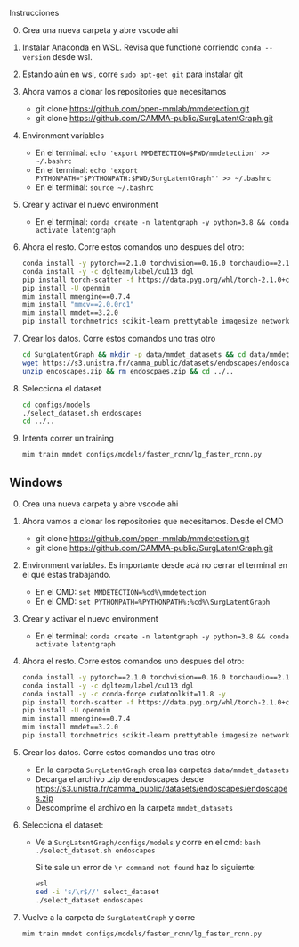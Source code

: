 Instrucciones

0. Crea una nueva carpeta y abre vscode ahi
1. Instalar Anaconda en WSL. Revisa que functione corriendo `conda --version` desde wsl.
2. Estando aún en wsl, corre `sudo apt-get git` para instalar git
3. Ahora vamos a clonar los repositories que necesitamos

   - git clone https://github.com/open-mmlab/mmdetection.git
   - git clone https://github.com/CAMMA-public/SurgLatentGraph.git

4. Environment variables

   - En el terminal: `echo 'export MMDETECTION=$PWD/mmdetection' >> ~/.bashrc`
   - En el terminal: `echo 'export PYTHONPATH="$PYTHONPATH:$PWD/SurgLatentGraph"' >> ~/.bashrc`
   - En el terminal: `source ~/.bashrc`

5. Crear y activar el nuevo environment

   - En el terminal: `conda create -n latentgraph -y python=3.8 && conda activate latentgraph`

6. Ahora el resto. Corre estos comandos uno despues del otro:
   ```bash
   conda install -y pytorch==2.1.0 torchvision==0.16.0 torchaudio==2.1.0 pytorch-cuda=11.8 -c pytorch -c nvidia
   conda install -y -c dglteam/label/cu113 dgl
   pip install torch-scatter -f https://data.pyg.org/whl/torch-2.1.0+cu118.html
   pip install -U openmim
   mim install mmengine==0.7.4
   mim install "mmcv==2.0.0rc1"
   mim install mmdet==3.2.0
   pip install torchmetrics scikit-learn prettytable imagesize networkx opencv-python yapf==0.40.1
   ```

7. Crear los datos. Corre estos comandos uno tras otro
   ```bash
   cd SurgLatentGraph && mkdir -p data/mmdet_datasets && cd data/mmdet_datasets
   wget https://s3.unistra.fr/camma_public/datasets/endoscapes/endoscapes.zip 
   unzip encoscapes.zip && rm endoscpaes.zip && cd ../..
   ```

8. Selecciona el dataset
   ```bash
   cd configs/models
   ./select_dataset.sh endoscapes
   cd ../..
   ```

9. Intenta correr un training
   ```bash
   mim train mmdet configs/models/faster_rcnn/lg_faster_rcnn.py
   ```

## Windows

0. Crea una nueva carpeta y abre vscode ahi
1. Ahora vamos a clonar los repositories que necesitamos. Desde el CMD

   - git clone https://github.com/open-mmlab/mmdetection.git
   - git clone https://github.com/CAMMA-public/SurgLatentGraph.git

2. Environment variables. Es importante desde acá no cerrar el terminal en el que estás trabajando.

   - En el CMD: `set MMDETECTION=%cd%\mmdetection`
   - En el CMD: `set PYTHONPATH=%PYTHONPATH%;%cd%\SurgLatentGraph`

3. Crear y activar el nuevo environment

   - En el terminal: `conda create -n latentgraph -y python=3.8 && conda activate latentgraph`

4. Ahora el resto. Corre estos comandos uno despues del otro:
   ```bash
   conda install -y pytorch==2.1.0 torchvision==0.16.0 torchaudio==2.1.0 pytorch-cuda=11.8 -c pytorch -c nvidia
   conda install -y -c dglteam/label/cu113 dgl
   conda install -y -c conda-forge cudatoolkit=11.8 -y
   pip install torch-scatter -f https://data.pyg.org/whl/torch-2.1.0+cu118.html
   pip install -U openmim
   mim install mmengine==0.7.4
   mim install mmdet==3.2.0
   pip install torchmetrics scikit-learn prettytable imagesize networkx opencv-python yapf==0.40.1
   ```

5. Crear los datos. Corre estos comandos uno tras otro

   - En la carpeta `SurgLatentGraph` crea las carpetas `data/mmdet_datasets`
   - Decarga el archivo .zip de endoscapes desde https://s3.unistra.fr/camma_public/datasets/endoscapes/endoscapes.zip
   - Descomprime el archivo en la carpeta `mmdet_datasets`

6. Selecciona el dataset:
   - Ve a `SurgLatentGraph/configs/models` y corre en el cmd: `bash ./select_dataset.sh endoscapes`

      Si te sale un error de `\r command not found` haz lo siguiente:

      ```bash
      wsl
      sed -i 's/\r$//' select_dataset
      ./select_dataset endoscapes
      ```

7. Vuelve a la carpeta de `SurgLatentGraph` y corre 
   ```bash
   mim train mmdet configs/models/faster_rcnn/lg_faster_rcnn.py
   ```